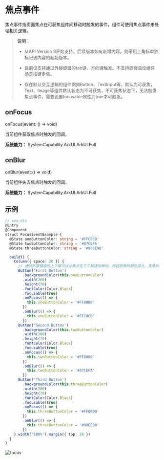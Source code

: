# 焦点事件

焦点事件指页面焦点在可获焦组件间移动时触发的事件，组件可使用焦点事件来处理相关逻辑。

>  **说明：**
>
>  - 从API Version 8开始支持。后续版本如有新增内容，则采用上角标单独标记该内容的起始版本。
>
>  - 目前仅支持通过外接键盘的tab键、方向键触发。不支持嵌套滚动组件场景按键走焦。
>
>  - 存在默认交互逻辑的组件例如Button、TextInput等，默认为可获焦，Text、Image等组件默认状态为不可获焦，不可获焦状态下，无法触发焦点事件，需要设置focusable属性为true才可触发。

## onFocus

onFocus(event: () => void)

当前组件获取焦点时触发的回调。

**系统能力：** SystemCapability.ArkUI.ArkUI.Full

## onBlur

onBlur(event:()&nbsp;=&gt;&nbsp;void)

当前组件失去焦点时触发的回调。

**系统能力：** SystemCapability.ArkUI.ArkUI.Full


## 示例

```ts
// xxx.ets
@Entry
@Component
struct FocusEventExample {
  @State oneButtonColor: string = '#FFC0CB'
  @State twoButtonColor: string = '#87CEFA'
  @State threeButtonColor: string = '#90EE90'

  build() {
    Column({ space: 20 }) {
      // 通过外接键盘的上下键可以让焦点在三个按钮间移动，按钮获焦时颜色变化，失焦时变回原背景色
      Button('First Button')
        .backgroundColor(this.oneButtonColor)
        .width(260)
        .height(70)
        .fontColor(Color.Black)
        .focusable(true)
        .onFocus(() => {
          this.oneButtonColor = '#FF0000'
        })
        .onBlur(() => {
          this.oneButtonColor = '#FFC0CB'
        })
      Button('Second Button')
        .backgroundColor(this.twoButtonColor)
        .width(260)
        .height(70)
        .fontColor(Color.Black)
        .focusable(true)
        .onFocus(() => {
          this.twoButtonColor = '#FF0000'
        })
        .onBlur(() => {
          this.twoButtonColor = '#87CEFA'
        })
      Button('Third Button')
        .backgroundColor(this.threeButtonColor)
        .width(260)
        .height(70)
        .fontColor(Color.Black)
        .focusable(true)
        .onFocus(() => {
          this.threeButtonColor = '#FF0000'
        })
        .onBlur(() => {
          this.threeButtonColor = '#90EE90'
        })
    }.width('100%').margin({ top: 20 })
  }
}
```

 ![focus](figures/focus.png) 